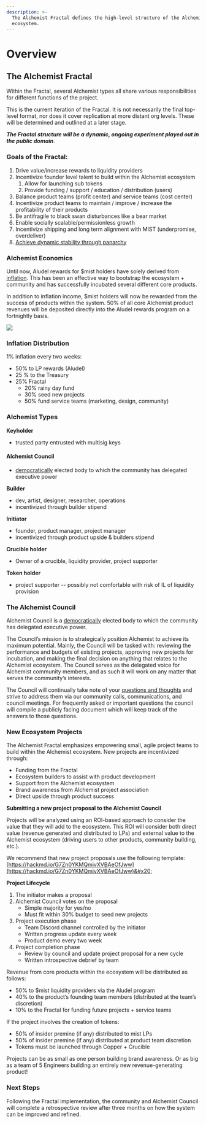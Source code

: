 ```yaml
---
description: >-
  The Alchemist Fractal defines the high-level structure of the Alchemist
  ecosystem.
---
```


# Overview

## **The Alchemist Fractal**

Within the Fractal, several Alchemist types all share various responsibilities for different functions of the project.

This is the current iteration of the Fractal. It is not necessarily the final top-level format, nor does it cover replication at more distant org levels. These will be determined and outlined at a later stage.&#x20;

_**The Fractal structure will be a dynamic, ongoing experiment played out in the public domain**_.&#x20;

### Goals of the Fractal:

1. Drive value/increase rewards to liquidity providers
2. Incentivize founder level talent to build within the Alchemist ecosystem&#x20;
   1. Allow for launching sub tokens
   2. Provide funding / support / education / distribution (users)
3. Balance product teams (profit center) and service teams (cost center)
4. Incentivize product teams to maintain / improve / increase the profitability of their products
5. Be antifragile to black swan disturbances like a bear market
6. Enable socially scalable/permissionless growth
7. Incentivize shipping and long term alignment with MIST (underpromise, overdeliver)
8. [Achieve dynamic stability through panarchy](https://www.goodreads.com/book/show/421209.Panarchy)

### Alchemist Economics

Until now, Aludel rewards for $mist holders have solely derived from [inflation](https://docs.alchemist.wtf/alchemist/alchemist-token/guide-inflation). This has been an effective way to bootstrap the ecosystem + community and has successfully incubated several different core products.

In addition to inflation income, $mist holders will now be rewarded from the success of products within the system. 50% of all core Alchemist product revenues will be deposited directly into the Aludel rewards program on a fortnightly basis.

![](https://lh3.googleusercontent.com/w2WZ7PkvZiGrEyO8uTYjsmWEoRvHAChGCDlDY7xKHx-Y5jzMCXcsr2Ly-OLn2Po8vrteYKsBfdCa6QLqJiYJEMi3V-Umsyc\_TzYz83sEc8EbvCpqVGDJ1XYbNd0AHUrMN0swN0bn=s0)

### &#x20;Inflation Distribution

1% inflation every two weeks:&#x20;

* 50% to LP rewards (Aludel)
* 25 % to the Treasury
* 25% Fractal&#x20;
  * 20% rainy day fund
  * 30% seed new projects
  * 50% fund service teams (marketing, design, community)

### Alchemist Types

**Keyholder**

* trusted party entrusted with multisig keys

#### Alchemist Council

* &#x20;[democratically](https://crucible.alchemist.wtf/governance/alchemistcoin.eth/0x3142ad97626896542bc65ae6c4a289bf8a0460577522e862a9fde47d6759e910) elected body to which the community has delegated executive power

**Builder**

* dev, artist, designer, researcher, operations
* incentivized through builder stipend&#x20;

**Initiator**

* founder, product manager, project manager
* incentivized through product upside & builders stipend

**Crucible holder**

* Owner of a crucible, liquidity provider, project supporter

**Token holder**

* project supporter -- possibly not comfortable with risk of IL of liquidity provision

### The Alchemist Council &#x20;

Alchemist Council is a [democratically](https://crucible.alchemist.wtf/governance/alchemistcoin.eth/0x3142ad97626896542bc65ae6c4a289bf8a0460577522e862a9fde47d6759e910) elected body to which the community has delegated executive power.

The Council’s mission is to strategically position Alchemist to achieve its maximum potential. Mainly, the Council will be tasked with: reviewing the performance and budgets of existing projects, approving new projects for incubation, and making the final decision on anything that relates to the Alchemist ecosystem. The Council serves as the delegated voice for Alchemist community members, and as such it will work on any matter that serves the community’s interests.

The Council will continually take note of your [questions and thoughts](https://alchemistcoin.typeform.com/councilquery) and strive to address them via our community calls, communications, and council meetings. For frequently asked or important questions the council will compile a publicly facing document which will keep track of the answers to those questions.



### New Ecosystem Projects

The Alchemist Fractal emphasizes empowering small, agile project teams to build within the Alchemist ecosystem. New projects are incentivized through:

* Funding from the Fractal
* Ecosystem builders to assist with product development
* Support from the Alchemist ecosystem&#x20;
* Brand awareness from Alchemist project association
* Direct upside through product success

**Submitting a new project proposal to the Alchemist Council**

Projects will be analyzed using an ROI-based approach to consider the value that they will add to the ecosystem. This ROI will consider both direct value (revenue generated and distributed to LPs) and external value to the Alchemist ecosystem (driving users to other products, community building, etc.).

We recommend that new project proposals use the following template: [https://hackmd.io/G7Zn0YKMQmivXVBAeOfJww](https://hackmd.io/G7Zn0YKMQmivXVBAeOfJww)&#x20;

**Project Lifecycle**

1. The initiator makes a proposal
2. Alchemist Council votes on the proposal
   * Simple majority for yes/no
   * Must fit within 30% budget to seed new projects
3. Project execution phase
   * Team Discord channel controlled by the initiator
   * Written progress update every week
   * Product demo every two week
4. Project completion phase
   * Review by council and update project proposal for a new cycle
   * Written introspective debrief by team

Revenue from core products within the ecosystem will be distributed as follows:

* 50% to $mist liquidity providers via the Aludel program
* 40% to the product’s founding team members (distributed at the team’s discretion)
* 10% to the Fractal for funding future projects + service teams

If the project involves the creation of tokens:

* 50% of insider premine (if any) distributed to mist LPs
* 50% of insider premine (if any) distributed at product team discretion
* Tokens must be launched through Copper + Crucible

Projects can be as small as one person building brand awareness. Or as big as a team of 5 Engineers building an entirely new revenue-generating product!

### Next Steps

Following the Fractal implementation, the community and Alchemist Council will complete a retrospective review after three months on how the system can be improved and refined.&#x20;
